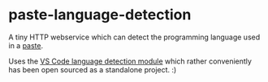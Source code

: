 # paste-language-detection

A tiny HTTP webservice which can detect the programming language used in a [paste](https://github.com/lucko/paste).

Uses the [VS Code language detection module](https://github.com/microsoft/vscode-languagedetection) which rather conveniently has been open sourced as a standalone project. :)

